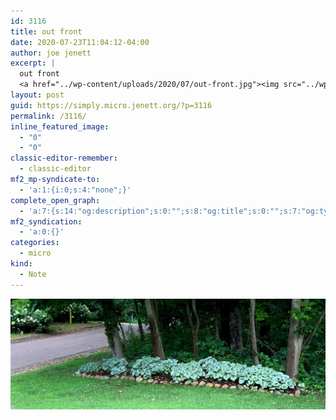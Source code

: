```yaml
---
id: 3116
title: out front
date: 2020-07-23T11:04:12-04:00
author: joe jenett
excerpt: |
  out front
  <a href="../wp-content/uploads/2020/07/out-front.jpg"><img src="../wp-content/uploads/2020/07/out-front.jpg" alt="" width="1200" class="alignnone size-full wp-image-3115" /></a>
layout: post
guid: https://simply.micro.jenett.org/?p=3116
permalink: /3116/
inline_featured_image:
  - "0"
  - "0"
classic-editor-remember:
  - classic-editor
mf2_mp-syndicate-to:
  - 'a:1:{i:0;s:4:"none";}'
complete_open_graph:
  - 'a:7:{s:14:"og:description";s:0:"";s:8:"og:title";s:0:"";s:7:"og:type";s:0:"";s:12:"twitter:card";s:7:"summary";s:15:"twitter:creator";s:0:"";s:19:"twitter:description";s:0:"";s:8:"og:image";s:0:"";}'
mf2_syndication:
  - 'a:0:{}'
categories:
  - micro
kind:
  - Note
---
```

[<img src="../wp-content/uploads/2020/07/out-front.jpg" alt="" />](../wp-content/uploads/2020/07/out-front.jpg)